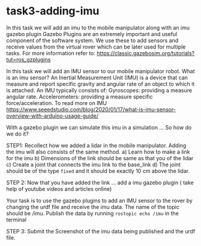 # task3-adding-imu
In this task we will add an imu to the mobile manipulator along with an imu gazebo plugin 
Gazebo Plugins are an extremely important and useful component of the software system.
We use these to add sensors and receive values from the virtual rover which can be later used for multiple tasks.
For more information refer to:
https://classic.gazebosim.org/tutorials?tut=ros_gzplugins

In this task we will add an IMU sensor to our mobile manipulator robot. What is an imu sensor? An Inertial Measurement Unit (IMU) is a device that can measure and report specific gravity and angular rate of an object to which it is attached. An IMU typically consists of: Gyroscopes: providing a measure angular rate. Accelerometers: providing a measure specific force/acceleration. To read more on IMU https://www.seeedstudio.com/blog/2020/01/17/what-is-imu-sensor-overview-with-arduino-usage-guide/

With a gazebo plugin we can simulate this imu in a simulation ... So how do we do it?

STEP1: Recollect how we added a lidar in the mobile manipulator. Adding the imu will also consists of the same method. 
        a) Learn how to make a link for the imu 
        b) Dimensions of the link should be same as that you of the lidar 
        c) Create a joint that connects the imu link to the base_link
        d) The joint should be of the type ```fixed``` and it should be exactly 10 cm above the lidar. 
        
STEP 2: Now that you have added the link ... add a imu gazebo plugin 
        ( take help of youtube videos and articles online)

Your task is to use the gazebo plugins to add an IMU sensor to the rover by changing the urdf file and receive the imu data.
The name of the topic should be /imu.
Publish the data by running ```rostopic echo /imu``` in the terminal

STEP 3: Submit the Screenshot of the imu data being published and the urdf file.
        

